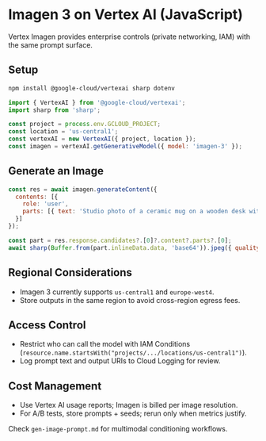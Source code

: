 # Imagen 3 on Vertex AI (JavaScript)

Vertex Imagen provides enterprise controls (private networking, IAM) with the same prompt surface.

## Setup

```bash
npm install @google-cloud/vertexai sharp dotenv
```

```js
import { VertexAI } from '@google-cloud/vertexai';
import sharp from 'sharp';

const project = process.env.GCLOUD_PROJECT;
const location = 'us-central1';
const vertexAI = new VertexAI({ project, location });
const imagen = vertexAI.getGenerativeModel({ model: 'imagen-3' });
```

## Generate an Image

```js
const res = await imagen.generateContent({
  contents: [{
    role: 'user',
    parts: [{ text: 'Studio photo of a ceramic mug on a wooden desk with morning light.' }]
  }]
});

const part = res.response.candidates?.[0]?.content?.parts?.[0];
await sharp(Buffer.from(part.inlineData.data, 'base64')).jpeg({ quality: 95 }).toFile('mug.jpg');
```

## Regional Considerations
- Imagen 3 currently supports `us-central1` and `europe-west4`.
- Store outputs in the same region to avoid cross-region egress fees.

## Access Control
- Restrict who can call the model with IAM Conditions (`resource.name.startsWith("projects/.../locations/us-central1")`).
- Log prompt text and output URIs to Cloud Logging for review.

## Cost Management
- Use Vertex AI usage reports; Imagen is billed per image resolution.
- For A/B tests, store prompts + seeds; rerun only when metrics justify.

Check `gen-image-prompt.md` for multimodal conditioning workflows.